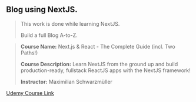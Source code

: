 
## Blog using NextJS.

> This work is done while learning NextJS.
> 
> Build a full Blog A-to-Z.


> **Course Name:**  Next.js & React - The Complete Guide (incl. Two Paths!)
> 
> **Course Description:**  Learn NextJS from the ground up and build production-ready, fullstack ReactJS apps with the NextJS framework!
> 
> **Instructor:**  Maximilian Schwarzmüller


[Udemy Course Link](https://www.udemy.com/course/nextjs-react-the-complete-guide/)

